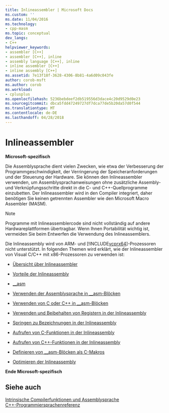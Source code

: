 ```yaml
---
title: Inlineassembler | Microsoft Docs
ms.custom: ''
ms.date: 11/04/2016
ms.technology:
- cpp-masm
ms.topic: conceptual
dev_langs:
- C++
helpviewer_keywords:
- assembler [C++]
- assembler [C++], inline
- assembly language [C++], inline
- inline assembler [C++]
- inline assembly [C++]
ms.assetid: 7e13f18f-3628-4306-8b81-4a6d09c043fe
author: corob-msft
ms.author: corob
ms.workload:
- cplusplus
ms.openlocfilehash: 5236bebdeef2db519556d3dace4c20d9529d0e23
ms.sourcegitcommit: dbca5fdd47249727df7dca77de5b20da57d0f544
ms.translationtype: MT
ms.contentlocale: de-DE
ms.lasthandoff: 04/28/2018
---
```

# <a name="inline-assembler"></a>Inlineassembler
**Microsoft-spezifisch**  
  
 Die Assemblysprache dient vielen Zwecken, wie etwa der Verbesserung der Programmgeschwindigkeit, der Verringerung der Speicheranforderungen und der Steuerung der Hardware. Sie können den Inlineassembler verwenden, um Assemblysprachanweisungen ohne zusätzliche Assembly- und Verknüpfungsschritte direkt in die C- und C++-Quellprogramme einzubetten. Der Inlineassembler wird in den Compiler integriert, daher benötigen Sie keinen getrennten Assembler wie den Microsoft Macro Assembler (MASM).  
  
> [!NOTE]
>  Programme mit Inlineassemblercode sind nicht vollständig auf andere Hardwareplattformen übertragbar. Wenn Ihnen Portabilität wichtig ist, vermeiden Sie beim Entwerfen die Verwendung des Inlineassemblers.  
  
 Die Inlineassembly wird von ARM- und [!INCLUDE[vcprx64](../../assembler/inline/includes/vcprx64_md.md)]-Prozessoren nicht unterstützt.  In folgenden Themen wird erklärt, wie der Inlineassembler von Visual C/C++ mit x86-Prozessoren zu verwenden ist:  
  
-   [Übersicht über Inlineassembler](../../assembler/inline/inline-assembler-overview.md)  
  
-   [Vorteile der Inlineassembly](../../assembler/inline/advantages-of-inline-assembly.md)  
  
-   [__asm](../../assembler/inline/asm.md)  
  
-   [Verwenden der Assemblysprache in __asm-Blöcken](../../assembler/inline/using-assembly-language-in-asm-blocks.md)  
  
-   [Verwenden von C oder C++ in __asm-Blöcken](../../assembler/inline/using-c-or-cpp-in-asm-blocks.md)  
  
-   [Verwenden und Beibehalten von Registern in der Inlineassembly](../../assembler/inline/using-and-preserving-registers-in-inline-assembly.md)  
  
-   [Springen zu Bezeichnungen in der Inlineassembly](../../assembler/inline/jumping-to-labels-in-inline-assembly.md)  
  
-   [Aufrufen von C-Funktionen in der Inlineassembly](../../assembler/inline/calling-c-functions-in-inline-assembly.md)  
  
-   [Aufrufen von C++-Funktionen in der Inlineassembly](../../assembler/inline/calling-cpp-functions-in-inline-assembly.md)  
  
-   [Definieren von __asm-Blöcken als C-Makros](../../assembler/inline/defining-asm-blocks-as-c-macros.md)  
  
-   [Optimieren der Inlineassembly](../../assembler/inline/optimizing-inline-assembly.md)  
  
 **Ende Microsoft-spezifisch**  
  
## <a name="see-also"></a>Siehe auch  
 [Intrinsische Compilerfunktionen und Assemblysprache](../../intrinsics/compiler-intrinsics-and-assembly-language.md)   
 [C++-Programmiersprachenreferenz](../../cpp/cpp-language-reference.md)